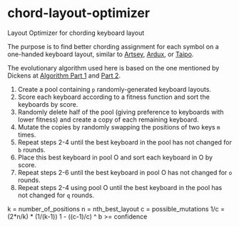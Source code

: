 # chord-layout-optimizer
Layout Optimizer for chording keyboard layout

The purpose is to find better chording assignment for each symbol on a one-handed keyboard layout, similar to [Artsey](https://artsey.io/), [Ardux](https://inkeys.wiki/en/keymaps/ardux), or [Taipo](https://inkeys.wiki/en/keymaps/taipo).

The evolutionary algorithm used here is based on the one mentioned by Dickens at [Algorithm Part 1](https://mathematicalmulticore.wordpress.com/2009/08/07/optimized-evolutionary-algorithm-for-keyboard-design-part-1/) and [Part 2](https://mathematicalmulticore.wordpress.com/2009/08/11/optimized-evolutionary-algorithm-for-keyboard-design-part-2/).

1. Create a pool containing `p` randomly-generated keyboard layouts.
2. Score each keyboard according to a fitness function and sort the keyboards by score.
3. Randomly delete half of the pool (giving preference to keyboards with lower fitness) and create a copy of each remaining keyboard.
4. Mutate the copies by randomly swapping the positions of two keys `m` times.
5. Repeat steps 2-4 until the best keyboard in the pool has not changed for `b` rounds.
6. Place this best keyboard in pool O and sort each keyboard in O by score.
7. Repeat steps 2-6 until the best keyboard in pool O has not changed for `o` rounds.
8. Repeat steps 2-4 using pool O until the best keyboard in the pool has not changed for `q` rounds.


k = number_of_positions
n = nth_best_layout
c = possible_mutations
1/c = (2*n/k) * (1/(k-1))
1 - ((c-1)/c) ^ b >= confidence